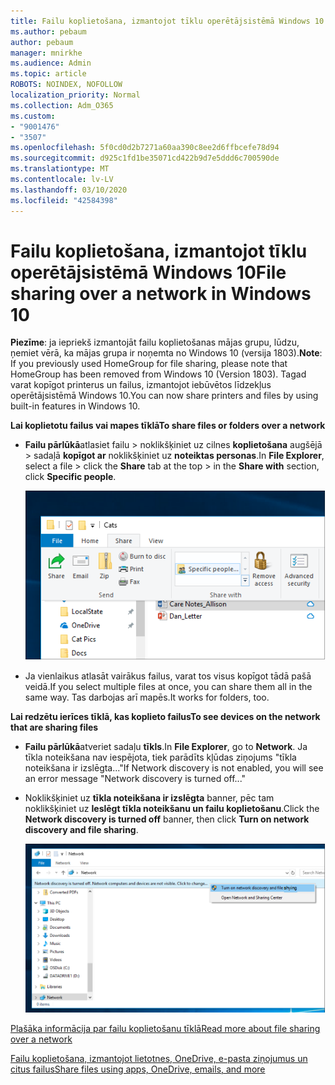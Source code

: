 ```yaml
---
title: Failu koplietošana, izmantojot tīklu operētājsistēmā Windows 10
ms.author: pebaum
author: pebaum
manager: mnirkhe
ms.audience: Admin
ms.topic: article
ROBOTS: NOINDEX, NOFOLLOW
localization_priority: Normal
ms.collection: Adm_O365
ms.custom:
- "9001476"
- "3507"
ms.openlocfilehash: 5f0cd0d2b7271a60aa390c8ee2d6ffbcefe78d94
ms.sourcegitcommit: d925c1fd1be35071cd422b9d7e5ddd6c700590de
ms.translationtype: MT
ms.contentlocale: lv-LV
ms.lasthandoff: 03/10/2020
ms.locfileid: "42584398"
---
```

# <a name="file-sharing-over-a-network-in-windows-10"></a><span data-ttu-id="8ba68-102">Failu koplietošana, izmantojot tīklu operētājsistēmā Windows 10</span><span class="sxs-lookup"><span data-stu-id="8ba68-102">File sharing over a network in Windows 10</span></span>

<span data-ttu-id="8ba68-103">**Piezīme**: ja iepriekš izmantojāt failu koplietošanas mājas grupu, lūdzu, ņemiet vērā, ka mājas grupa ir noņemta no Windows 10 (versija 1803).</span><span class="sxs-lookup"><span data-stu-id="8ba68-103">**Note**: If you previously used HomeGroup for file sharing, please note that HomeGroup has been removed from Windows 10 (Version 1803).</span></span> <span data-ttu-id="8ba68-104">Tagad varat kopīgot printerus un failus, izmantojot iebūvētos līdzekļus operētājsistēmā Windows 10.</span><span class="sxs-lookup"><span data-stu-id="8ba68-104">You can now share printers and files by using built-in features in Windows 10.</span></span>

<span data-ttu-id="8ba68-105">**Lai koplietotu failus vai mapes tīklā**</span><span class="sxs-lookup"><span data-stu-id="8ba68-105">**To share files or folders over a network**</span></span>

- <span data-ttu-id="8ba68-106">**Failu pārlūkā**atlasiet failu > noklikšķiniet uz cilnes **koplietošana** augšējā > sadaļā **kopīgot ar** noklikšķiniet uz **noteiktas personas**.</span><span class="sxs-lookup"><span data-stu-id="8ba68-106">In **File Explorer**, select a file > click the **Share** tab at the top > in the **Share with** section, click **Specific people**.</span></span>

    ![Koplietot failu ar noteiktām personām.](media/share-with-specific-people.png)
          
- <span data-ttu-id="8ba68-108">Ja vienlaikus atlasāt vairākus failus, varat tos visus kopīgot tādā pašā veidā.</span><span class="sxs-lookup"><span data-stu-id="8ba68-108">If you select multiple files at once, you can share them all in the same way.</span></span> <span data-ttu-id="8ba68-109">Tas darbojas arī mapēs.</span><span class="sxs-lookup"><span data-stu-id="8ba68-109">It works for folders, too.</span></span>

<span data-ttu-id="8ba68-110">**Lai redzētu ierīces tīklā, kas koplieto failus**</span><span class="sxs-lookup"><span data-stu-id="8ba68-110">**To see devices on the network that are sharing files**</span></span>

- <span data-ttu-id="8ba68-111">**Failu pārlūkā**atveriet sadaļu **tīkls**.</span><span class="sxs-lookup"><span data-stu-id="8ba68-111">In **File Explorer**, go to **Network**.</span></span> <span data-ttu-id="8ba68-112">Ja tīkla noteikšana nav iespējota, tiek parādīts kļūdas ziņojums "tīkla noteikšana ir izslēgta..."</span><span class="sxs-lookup"><span data-stu-id="8ba68-112">If Network discovery is not enabled, you will see an error message "Network discovery is turned off..."</span></span>

- <span data-ttu-id="8ba68-113">Noklikšķiniet uz **tīkla noteikšana ir izslēgta** banner, pēc tam noklikšķiniet uz **Ieslēgt tīkla noteikšanu un failu koplietošanu**.</span><span class="sxs-lookup"><span data-stu-id="8ba68-113">Click the **Network discovery is turned off** banner, then click **Turn on network discovery and file sharing**.</span></span>

    ![Ieslēdziet tīkla noteikšanu un failu koplietošanu.](media/turn-on-network-discovery.png)

[<span data-ttu-id="8ba68-115">Plašāka informācija par failu koplietošanu tīklā</span><span class="sxs-lookup"><span data-stu-id="8ba68-115">Read more about file sharing over a network</span></span>](https://support.microsoft.com/help/4092694/windows-10-file-sharing-over-a-network)

[<span data-ttu-id="8ba68-116">Failu koplietošana, izmantojot lietotnes, OneDrive, e-pasta ziņojumus un citus failus</span><span class="sxs-lookup"><span data-stu-id="8ba68-116">Share files using apps, OneDrive, emails, and more</span></span>](https://support.microsoft.com/help/4027674/windows-10-share-files-in-file-explorer)
